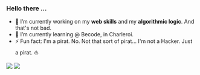 ### Hello there ...

- 🔭 I’m currently working on my **web skills** and my **algorithmic logic**. And that's not bad.
- 🌱 I’m currently learning @ <a src="www.becode.org">Becode</a>, in Charleroi.
- ⚡ Fun fact: I'm a pirat. No. Not that sort of pirat... I'm not a Hacker. Just a pirat. :sailboat:

<!--
**Grards/Grards** is a ✨ _special_ ✨ repository because its `README.md` (this file) appears on your GitHub profile.

Here are some ideas to get you started:

- 🔭 I’m currently working on ...
- 🌱 I’m currently learning ...
- 👯 I’m looking to collaborate on ...
- 🤔 I’m looking for help with ...
- 💬 Ask me about ...
- 📫 How to reach me: ...
- 😄 Pronouns: ...
- ⚡ Fun fact: ...
-->


![](https://github-readme-stats.vercel.app/api/top-langs/?username=Grards&theme=radical&hide_langs_below=8&count_private=true) 
![](https://github-readme-stats.vercel.app/api?username=Grards&show_icons=true&theme=radical&count_private=true)
